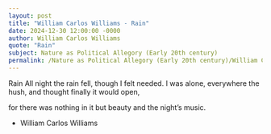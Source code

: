 ```yaml
---
layout: post
title: "William Carlos Williams - Rain"
date: 2024-12-30 12:00:00 -0000
author: William Carlos Williams
quote: "Rain"
subject: Nature as Political Allegory (Early 20th century)
permalink: /Nature as Political Allegory (Early 20th century)/William Carlos Williams/William Carlos Williams - Rain
---
```


Rain
All night
    the rain fell,
    though I felt
    needed. I was alone,
everywhere
    the hush,
and thought
finally it would open,

for there was nothing 
in it but 
beauty
    and the night’s music.


- William Carlos Williams
